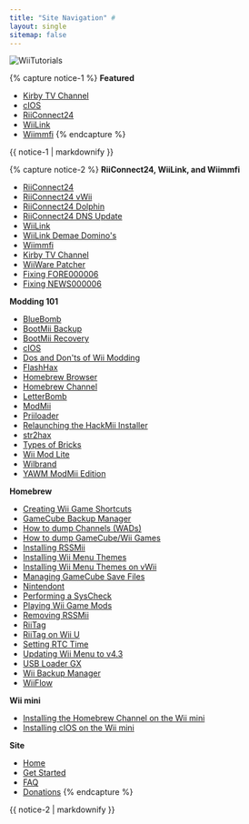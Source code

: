 ```yaml
---
title: "Site Navigation" #
layout: single
sitemap: false
---
```


![WiiTutorials](/images/WiiTutorials.jpg)

{% capture notice-1 %}
**Featured**

- [Kirby TV Channel](kirby-tv)
- [cIOS](cios)
- [RiiConnect24](riiconnect24)
- [WiiLink](wiilink)
- [Wiimmfi](wiimmfi)
{% endcapture %}
<div class="notice--info">{{ notice-1 | markdownify }}</div>

{% capture notice-2 %}
**RiiConnect24, WiiLink, and Wiimmfi**

- [RiiConnect24](riiconnect24)
- [RiiConnect24 vWii](riiconnect24-vwii)
- [RiiConnect24 Dolphin](riiconnect24-dolphin)
- [RiiConnect24 DNS Update](riiconnect24-dns-update)
- [WiiLink](wiilink)
- [WiiLink Demae Domino's](wiilink-demae-dominos)
- [Wiimmfi](wiimmfi)
- [Kirby TV Channel](kirby-tv)
- [WiiWare Patcher](wiiwarepatcher)
- [Fixing FORE000006](riiconnect24-batteryfix)
- [Fixing NEWS000006](news000006)

**Modding 101**

- [BlueBomb](bluebomb)
- [BootMii Backup](bootmii)
- [BootMii Recovery](bootmiirecover)
- [cIOS](cios)
- [Dos and Don'ts of Wii Modding](dosanddonts)
- [FlashHax](flashhax)
- [Homebrew Browser](hbb)
- [Homebrew Channel](hbc)
- [LetterBomb](letterbomb)
- [ModMii](modmii)
- [Priiloader](priiloader)
- [Relaunching the HackMii Installer](hackmii)
- [str2hax](str2hax)
- [Types of Bricks](bricks)
- [Wii Mod Lite](wiimodlite)
- [Wilbrand](wilbrand)
- [YAWM ModMii Edition](yawmme)

**Homebrew**

- [Creating Wii Game Shortcuts](wiigsc)
- [GameCube Backup Manager](gcbackupmanager)
- [How to dump Channels (WADs)](dump-wads)
- [How to dump GameCube/Wii Games](dump-games)
- [Installing RSSMii](rssmii)
- [Installing Wii Menu Themes](themes)
- [Installing Wii Menu Themes on vWii](themes-vwii)
- [Managing GameCube Save Files](gcsaves)
- [Nintendont](nintendont)
- [Performing a SysCheck](syscheck)
- [Playing Wii Game Mods](riivolution)
- [Removing RSSMii](rssmii-remove)
- [RiiTag](riitag)
- [RiiTag on Wii U](riitag-wiiu)
- [Setting RTC Time](rtc)
- [Updating Wii Menu to v4.3](update)
- [USB Loader GX](usbloadergx)
- [Wii Backup Manager](wiibackupmanager)
- [WiiFlow](wiiflow)

**Wii mini**

- [Installing the Homebrew Channel on the Wii mini](hbc-mini)
- [Installing cIOS on the Wii mini](cios-mini)

**Site**

- [Home](/)
- [Get Started](get-started)
- [FAQ](faq)
- [Donations](donations)
{% endcapture %}
<div class="notice--primary">{{ notice-2 | markdownify }}</div>
